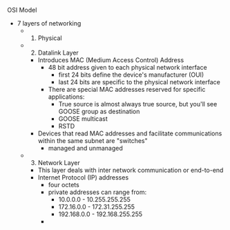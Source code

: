 OSI Model
- 7 layers of networking
	- 1. Physical
	- 2. Datalink Layer
		- Introduces MAC (Medium Access Control) Address
			- 48 bit address given to each physical network interface
				- first 24 bits define the device's manufacturer (OUI)
				- last 24 bits are specific to the physical network interface
			- There are special MAC addresses reserved for specific applications:
				- True source is almost always true source, but you'll see GOOSE group as destination
				- GOOSE multicast
				- RSTD
		- Devices that read MAC addresses and facilitate communications within the same subnet are "switches"
			- managed and unmanaged
	- 3. Network Layer
		- This layer deals with inter network communication or end-to-end
		- Internet Protocol (IP) addresses
			- four octets
			- private addresses can range from:
				- 10.0.0.0 - 10.255.255.255
				- 172.16.0.0 - 172.31.255.255
				- 192.168.0.0 - 192.168.255.255
			- 
